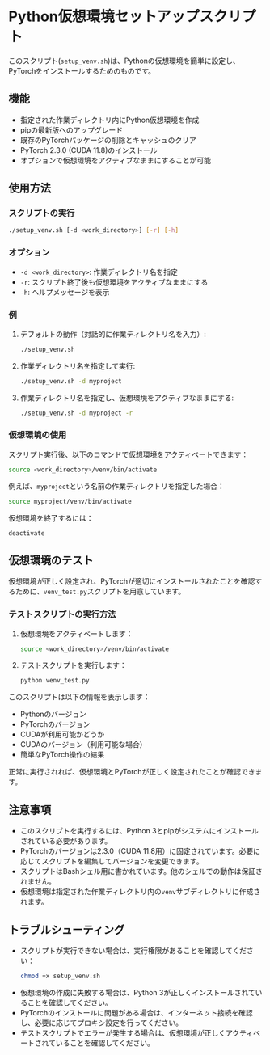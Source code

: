 # Python仮想環境セットアップスクリプト

このスクリプト(`setup_venv.sh`)は、Pythonの仮想環境を簡単に設定し、PyTorchをインストールするためのものです。

## 機能

- 指定された作業ディレクトリ内にPython仮想環境を作成
- pipの最新版へのアップグレード
- 既存のPyTorchパッケージの削除とキャッシュのクリア
- PyTorch 2.3.0 (CUDA 11.8)のインストール
- オプションで仮想環境をアクティブなままにすることが可能

## 使用方法

### スクリプトの実行

```bash
./setup_venv.sh [-d <work_directory>] [-r] [-h]
```

### オプション

- `-d <work_directory>`: 作業ディレクトリ名を指定
- `-r`: スクリプト終了後も仮想環境をアクティブなままにする
- `-h`: ヘルプメッセージを表示

### 例

1. デフォルトの動作（対話的に作業ディレクトリ名を入力）:
   ```bash
   ./setup_venv.sh
   ```

2. 作業ディレクトリ名を指定して実行:
   ```bash
   ./setup_venv.sh -d myproject
   ```

3. 作業ディレクトリ名を指定し、仮想環境をアクティブなままにする:
   ```bash
   ./setup_venv.sh -d myproject -r
   ```

### 仮想環境の使用

スクリプト実行後、以下のコマンドで仮想環境をアクティベートできます：

```bash
source <work_directory>/venv/bin/activate
```

例えば、`myproject`という名前の作業ディレクトリを指定した場合：

```bash
source myproject/venv/bin/activate
```

仮想環境を終了するには：

```bash
deactivate
```

## 仮想環境のテスト

仮想環境が正しく設定され、PyTorchが適切にインストールされたことを確認するために、`venv_test.py`スクリプトを用意しています。

### テストスクリプトの実行方法

1. 仮想環境をアクティベートします：
   ```bash
   source <work_directory>/venv/bin/activate
   ```

2. テストスクリプトを実行します：
   ```bash
   python venv_test.py
   ```

このスクリプトは以下の情報を表示します：
- Pythonのバージョン
- PyTorchのバージョン
- CUDAが利用可能かどうか
- CUDAのバージョン（利用可能な場合）
- 簡単なPyTorch操作の結果

正常に実行されれば、仮想環境とPyTorchが正しく設定されたことが確認できます。

## 注意事項

- このスクリプトを実行するには、Python 3とpipがシステムにインストールされている必要があります。
- PyTorchのバージョンは2.3.0（CUDA 11.8用）に固定されています。必要に応じてスクリプトを編集してバージョンを変更できます。
- スクリプトはBashシェル用に書かれています。他のシェルでの動作は保証されません。
- 仮想環境は指定された作業ディレクトリ内の`venv`サブディレクトリに作成されます。

## トラブルシューティング

- スクリプトが実行できない場合は、実行権限があることを確認してください：
  ```bash
  chmod +x setup_venv.sh
  ```
- 仮想環境の作成に失敗する場合は、Python 3が正しくインストールされていることを確認してください。
- PyTorchのインストールに問題がある場合は、インターネット接続を確認し、必要に応じてプロキシ設定を行ってください。
- テストスクリプトでエラーが発生する場合は、仮想環境が正しくアクティベートされていることを確認してください。
